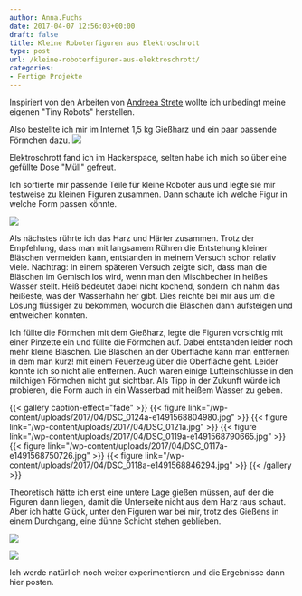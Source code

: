 ```yaml
---
author: Anna.Fuchs
date: 2017-04-07 12:56:03+00:00
draft: false
title: Kleine Roboterfiguren aus Elektroschrott
type: post
url: /kleine-roboterfiguren-aus-elektroschrott/
categories:
- Fertige Projekte
---
```


Inspiriert von den Arbeiten von [Andreea Strete](https://www.etsy.com/shop/11pixeli) wollte ich unbedingt meine eigenen "Tiny Robots" herstellen.

Also bestellte ich mir im Internet 1,5 kg Gießharz und ein paar passende Förmchen dazu.
[![](/wp-content/uploads/2017/04/DSC_0109a-1024x688.jpg)
](/kleine-roboterfiguren-aus-elektroschrott/dsc_0109a/)

Elektroschrott fand ich im Hackerspace, selten habe ich mich so über eine gefüllte Dose "Müll" gefreut.
<!-- more -->


Ich sortierte mir passende Teile für kleine Roboter aus und legte sie mir testweise zu kleinen Figuren zusammen. Dann schaute ich welche Figur in welche Form passen könnte.

[![](/wp-content/uploads/2017/04/DSC_0116a-1024x557.jpg)
](/kleine-roboterfiguren-aus-elektroschrott/dsc_0116a/)

Als nächstes rührte ich das Harz und Härter zusammen.
Trotz der Empfehlung, dass man mit langsamem Rühren die Entstehung kleiner Bläschen vermeiden kann, entstanden in meinem Versuch schon relativ viele.
Nachtrag: In einem späteren Versuch zeigte sich, dass man die Bläschen im Gemisch los wird, wenn man den Mischbecher in heißes Wasser stellt.
Heiß bedeutet dabei nicht kochend, sondern ich nahm das heißeste, was der Wasserhahn her gibt. Dies reichte bei mir aus um die Lösung flüssiger zu bekommen, wodurch die Bläschen dann aufsteigen und entweichen konnten.

Ich füllte die Förmchen mit dem Gießharz, legte die Figuren vorsichtig mit einer Pinzette ein und füllte die Förmchen auf. Dabei entstanden leider noch mehr kleine Bläschen. Die Bläschen an der Oberfläche kann man entfernen in dem man kurz! mit einem Feuerzeug über die Oberfläche geht. Leider konnte ich so nicht alle entfernen. Auch waren einige Lufteinschlüsse in den milchigen Förmchen nicht gut sichtbar. Als Tipp in der Zukunft würde ich probieren, die Form auch in ein Wasserbad mit heißem Wasser zu geben.


{{< gallery caption-effect="fade" >}}
  {{< figure link="/wp-content/uploads/2017/04/DSC_0124a-e1491568804980.jpg" >}}
{{< figure link="/wp-content/uploads/2017/04/DSC_0121a.jpg" >}}
{{< figure link="/wp-content/uploads/2017/04/DSC_0119a-e1491568790665.jpg" >}}
{{< figure link="/wp-content/uploads/2017/04/DSC_0117a-e1491568750726.jpg" >}}
{{< figure link="/wp-content/uploads/2017/04/DSC_0118a-e1491568846294.jpg" >}}
{{< /gallery >}}

Theoretisch hätte ich erst eine untere Lage gießen müssen, auf der die Figuren dann liegen, damit die Unterseite nicht aus dem Harz raus schaut. Aber ich hatte Glück, unter den Figuren war bei mir, trotz des Gießens in einem Durchgang, eine dünne Schicht stehen geblieben.

[![](/wp-content/uploads/2017/04/DSC_0219a-1024x898.jpg)
](/kleine-roboterfiguren-aus-elektroschrott/dsc_0219a/)

[![](/wp-content/uploads/2017/04/DSC_0225a-1024x1011.jpg)
](/kleine-roboterfiguren-aus-elektroschrott/dsc_0225a/)

Ich werde natürlich noch weiter experimentieren und die Ergebnisse dann hier posten.
